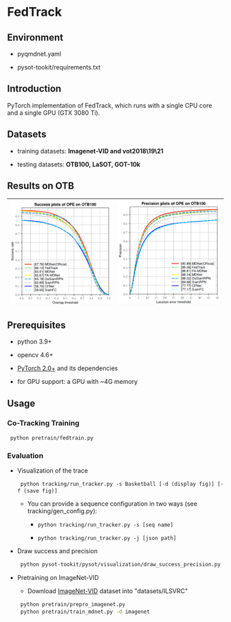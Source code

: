# FedTrack

## Environment

- pyqmdnet.yaml

- pysot-tookit/requirements.txt

## Introduction

PyTorch implementation of FedTrack, which runs with a single CPU core and a single GPU (GTX 3080 Ti).

## Datasets

- training datasets: **Imagenet-VID and vot2018\19\21**

- testing datasets: **OTB100, LaSOT, GOT-10k**

## Results on OTB

| ![](README_md_files/3a680620-e052-11ee-9f02-d176b0571c05.jpeg?v=1&type=image) | ![](README_md_files/3d823e70-e052-11ee-9f02-d176b0571c05.jpeg?v=1&type=image) |
| :---------------------------------------------------------------------------- | :---------------------------------------------------------------------------- |

## Prerequisites

- python 3.9+

- opencv 4.6+

- [PyTorch 2.0+](http://pytorch.org/) and its dependencies

- for GPU support: a GPU with \~4G memory

## Usage

### Co-Tracking Training

```bash
 python pretrain/fedtrain.py
```

### Evaluation

- Visualization of the trace

       python tracking/run_tracker.py -s Basketball [-d (display fig)] [-f (save fig)]

  - You can provide a sequence configuration in two ways (see tracking/gen_config.py):

    - `python tracking/run_tracker.py -s [seq name]`

    - `python tracking/run_tracker.py -j [json path]`&#x20;

- Draw success and precision

  ```bash
   python pysot-tookit/pysot/visualization/draw_success_precision.py
  ```

- Pretraining on ImageNet-VID

  - Download [ImageNet-VID](http://bvisionweb1.cs.unc.edu/ilsvrc2015/download-videos-3j16.php#vid) dataset into "datasets/ILSVRC"

  ```bash
   python pretrain/prepro_imagenet.py
   python pretrain/train_mdnet.py -d imagenet
  ```
